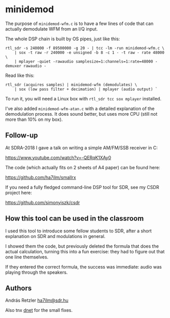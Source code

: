 minidemod
=========

The purpose of `minidemod-wfm.c` is to have a few lines of code that can actually demodulate WFM from an I/Q input.

The whole DSP chain is built by OS pipes, just like this:

	rtl_sdr -s 240000 -f 89500000 -g 20 - | tcc -lm -run minidemod-wfm.c \
		| sox -t raw -r 240000 -e unsigned -b 8 -c 1 - -t raw - rate 48000 \
		| mplayer -quiet -rawaudio samplesize=1:channels=1:rate=48000 -demuxer rawaudio -

Read like this:

	rtl_sdr (acquires samples) | minidemod-wfm (demodulates) \
		| sox (low pass filter + decimation) | mplayer (audio output) `

To run it, you will need a Linux box with `rtl_sdr tcc sox mplayer` installed.

I've also added `minidemod-wfm-atan.c` with a detailed explanation of the demodulation process. It does sound better, but uses more CPU (still not more than 10% on my box).

## Follow-up

At SDRA-2018 I gave a talk on writing a simple AM/FM/SSB receiver in C:

https://www.youtube.com/watch?v=-QERqK1XAy0

The code (which actually fits on 2 sheets of A4 paper) can be found here:

https://github.com/ha7ilm/smallrx

If you need a fully fledged command-line DSP tool for SDR, see my CSDR project here:

https://github.com/simonyiszk/csdr

## How this tool can be used in the classroom

I used this tool to introduce some fellow students to SDR, after a short explanation on SDR and modulations in general. 

I showed them the code, but previously deleted the formula that does the actual calculation, turning this into a fun exercise: they had to figure out that one line themselves.

If they entered the correct formula, the success was immediate: audio was playing through the speakers. 

Authors
-------

András Retzler <ha7ilm@sdr.hu>

Also tnx [dnet](https://github.com/dnet) for the small fixes.

